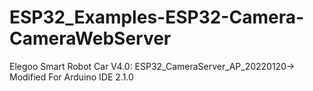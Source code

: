 # ESP32_Examples-ESP32-Camera-CameraWebServer
 Elegoo Smart Robot Car V4.0: ESP32_CameraServer_AP_20220120-> Modified For Arduino IDE 2.1.0
